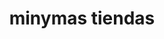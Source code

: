 ---
title: "minymas tiendas"
url: /oviedo/minymas-tiendas-calle-arroyo-vaqueros/
shop: Supermarkt
---